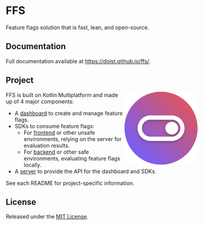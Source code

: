# FFS

Feature flags solution that is fast, lean, and open-source.

## Documentation

Full documentation available at https://doist.github.io/ffs/.

## Project

<img src="docs/src/assets/icon-192.png" alt="FFS logo" align="right" width="192" height="192">

FFS is built on Kotlin Multiplatform and made up of 4 major components:

- A [dashboard](ffs-dashboard) to create and manage feature flags.
- SDKs to consume feature flags:
  - For [frontend](ffs-sdk-frontend) or other unsafe environments, relying on the server for evaluation results.
  - For [backend](ffs-sdk-backend) or other safe environments, evaluating feature flags locally.
- A [server](ffs-server) to provide the API for the dashboard and SDKs.

See each README for project-specific information.

## License

Released under the [MIT License](https://opensource.org/licenses/MIT).
